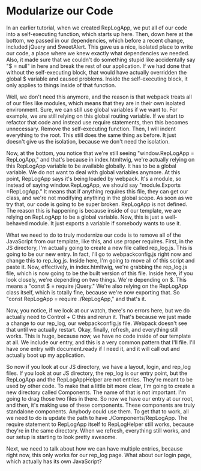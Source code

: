 # Modularize our Code

In an earlier tutorial, when we created RepLogApp, we put all of our code into a self-executing function, which starts up here. Then, down here at the bottom, we passed in our dependencies, which before a recent change, included jQuery and SweetAlert. This gave us a nice, isolated place to write our code, a place where we knew exactly what dependencies we needed. Also, it made sure that we couldn't do something stupid like accidentally say "$ = null" in here and break the rest of our application. If we had done that without the self-executing block, that would have actually overridden the global $ variable and caused problems. Inside the self-executing block, it only applies to things inside of that function.

Well, we don't need this anymore, and the reason is that webpack treats all of our files like modules, which means that they are in their own isolated environment. Sure, we can still use global variables if we want to. For example, we are still relying on this global routing variable. If we start to refactor that code and instead use require statements, then this becomes unnecessary. Remove the self-executing function. Then, I will indent everything to the root. This still does the same thing as before. It just doesn't give us the isolation, because we don't need the isolation.

Now, at the bottom, you notice that we're still seeing "window.RepLogApp = RepLogApp," and that's because in index.htmltwig, we're actually relying on this RepLogApp variable to be available globally. It has to be a global variable. We do not want to deal with global variables anymore. At this point, RepLogApp says it's being loaded by webpack. It's a module, so instead of saying window.RepLogApp, we should say "module.Exports =RepLogApp." It means that if anything requires this file, they can get our class, and we're not modifying anything in the global scope. As soon as we try that, our code is going to be super broken. RepLogApp is not defined. The reason this is happening is because inside of our template, we are relying on RepLogApp to be a global variable. Now, this is just a well-behaved module. It just exports a variable if somebody wants to use it.

What we need to do to truly modernize our code is to remove all of the JavaScript from our template, like this, and use proper requires. First, in the JS directory, I'm actually going to create a new file called rep_log.js. This is going to be our new entry. In fact, I'll go to webpackconfig.js right now and change this to rep_log.js. Inside here, I'm going to move all of this script and paste it. Now, effectively, in index.htmltwig, we're grabbing the rep_log.js file, which is now going to be the built version of this file. Inside here, if you look closely, we're depending on two things. We're depending on $. This means a "const $ = require jQuery." We're also relying on the RepLogApp class itself, which is totally fine, because we're now exporting that. So "const RepLogApp = require ./RepLogApp," and that's it.

Now, you notice, if we look at our watch, there's no errors here, but we do actually need to Control + C this and rerun it. That's because we just made a change to our rep_log, our webpackconfig.js file. Webpack doesn't see that until we actually restart. Okay, finally, refresh, and everything still works. This is huge, because now, we have no code inside of our template at all. We include our entry, and this is a very common pattern that I'll file. I'll have one entry with document.ready if I need it, and it will call out and actually boot up my application.

So now if you look at our JS directory, we have a layout, login, and rep_log files. If you look at our JS directory, the rep_log is our entry point, but the RepLogApp and the RepLogAppHelper are not entries. They're meant to be used by other code. To make that a little bit more clear, I'm going to create a new directory called Components. The name of that is not important. I'm going to drag those two files in there. So now we have our entry at our root, and then, it's making use of these components. These components are truly standalone components. Anybody could use them. To get that to work, all we need to do is update the path to have ./Components/RepLogApp. The require statement to RepLogApp itself to RepLogHelper still works, because they're in the same directory. When we refresh, everything still works, and our setup is starting to look pretty awesome.

Next, we need to talk about how we can have multiple entries, because right now, this only works for our rep_log page. What about our login page, which actually has its own JavaScript?

